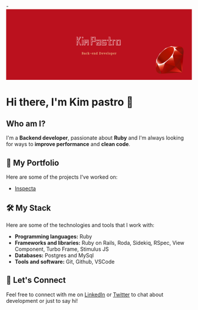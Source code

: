 -![cover github](https://github.com/kimpastro/kimpastro/blob/main/images/cover.png)

# Hi there, I'm Kim pastro 👋

## Who am I?

I'm a **Backend developer**, passionate about **Ruby** and I'm always looking for ways to **improve performance** and **clean code**.

## 🚀 My Portfolio

Here are some of the projects I've worked on:

- [Inspecta](https://github.com/kimpastro/inspecta)

## 🛠️ My Stack

Here are some of the technologies and tools that I work with:

- **Programming languages:** Ruby
- **Frameworks and libraries:** Ruby on Rails, Roda, Sidekiq, RSpec, View Component, Turbo Frame, Stimulus JS
- **Databases:** Postgres and MySql
- **Tools and software:** Git, Github, VSCode

## 🤝 Let's Connect

Feel free to connect with me on [LinkedIn](https://linkedin.com/in/kimpastro) or [Twitter](https://twitter.com/kimpastro) to chat about development or just to say hi!
